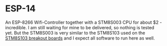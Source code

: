 # ESP-14

An ESP-8266 Wifi-Controller together with a STM8S003 CPU for about $2 -
incredible. I am still waiting for mine to be delivered, so nothing is
tested yet. But the STM8S003 is very similar to the STM8S103 used on the
[STM8S103 breakout boards](stm8blue.html) and I expect all software to run
here as well.
